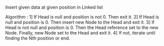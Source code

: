 Insert given data at given position in Linked list 

Algorithm : 
1] If Head is null and position is not 0. Then exit it.
2] If Head is null and position is 0. Then insert new Node to the Head and exit it.
3] If Head is not null and position is 0. Then the Head reference set to the new Node. Finally, new Node set to the Head and exit it.
4] If not, iterate until finding the Nth position or end.